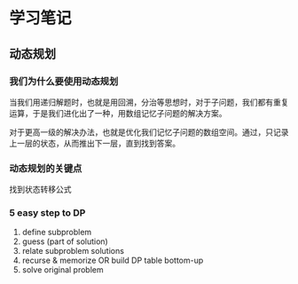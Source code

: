 # 学习笔记

## 动态规划

### 我们为什么要使用动态规划

当我们用递归解题时，也就是用回溯，分治等思想时，对于子问题，我们都有重复运算，于是我们进化出了一种，用数组记忆子问题的解决方案。

对于更高一级的解决办法，也就是优化我们记忆子问题的数组空间。通过，只记录上一层的状态，从而推出下一层，直到找到答案。



### 动态规划的关键点

找到状态转移公式

###  5 easy step to DP

1. define subproblem
2. guess (part of solution)
3. relate subproblem solutions
4. recurse & memorize OR build DP table bottom-up
5. solve original problem